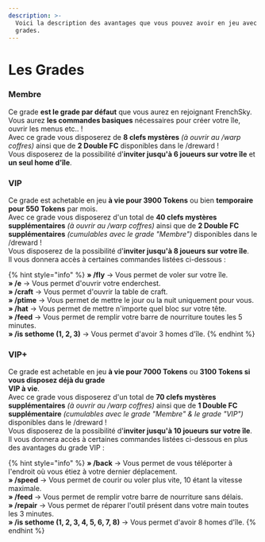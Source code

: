 ```yaml
---
description: >-
  Voici la description des avantages que vous pouvez avoir en jeu avec ces
  grades.
---
```


# Les Grades

### Membre

Ce grade **est le grade par défaut** que vous aurez en rejoignant FrenchSky.  
Vous aurez **les commandes basiques** nécessaires pour créer votre île, ouvrir les menus etc.. !  
Avec ce grade vous disposerez de **8 clefs mystères** _\(à ouvrir au /warp coffres\)_ ainsi que de **2 Double FC** disponibles dans le /dreward !  
Vous disposerez de la possibilité d'**inviter jusqu'à 6 joueurs sur votre île** et **un seul home d'île**.

### VIP

Ce grade est achetable en jeu **à vie pour 3900 Tokens** ou bien **temporaire pour 550 Tokens** par mois.  
Avec ce grade vous disposerez d'un total de **40 clefs mystères supplémentaires** _\(à ouvrir au /warp coffres\)_ ainsi que de **2 Double FC supplémentaires** _\(cumulables avec le grade "Membre"\)_ disponibles dans le /dreward !  
Vous disposerez de la possibilité d'**inviter jusqu'à 8 joueurs sur votre île**.  
Il vous donnera accès à certaines commandes listées ci-dessous :

{% hint style="info" %}
**» /fly** -&gt; Vous permet de voler sur votre île.  
**» /e** -&gt; Vous permet d'ouvrir votre enderchest.  
**» /craft** -&gt; Vous permet d'ouvrir la table de craft.  
**» /ptime** -&gt; Vous permet de mettre le jour ou la nuit uniquement pour vous.  
**» /hat** -&gt; Vous permet de mettre n'importe quel bloc sur votre tête.  
**» /feed** -&gt; Vous permet de remplir votre barre de nourriture toutes les 5 minutes.  
**» /is sethome \(1, 2, 3\)** -&gt; Vous permet d'avoir 3 homes d'île.
{% endhint %}

### VIP+

Ce grade est achetable en jeu **à vie pour 7000 Tokens** ou **3100 Tokens si vous disposez déjà du grade  
VIP à vie**.  
Avec ce grade vous disposerez d'un total de **70 clefs mystères supplémentaires** _\(à ouvrir au /warp coffres\)_ ainsi que de **1 Double FC supplémentaire** _\(cumulables avec le grade "Membre" & le grade "VIP"\)_ disponibles dans le /dreward !  
Vous disposerez de la possibilité d'**inviter jusqu'à 10 joueurs sur votre île**.  
Il vous donnera accès à certaines commandes listées ci-dessous en plus des avantages du grade VIP :

{% hint style="info" %}
**» /back** -&gt; Vous permet de vous téléporter à l'endroit où vous étiez à votre dernier déplacement.  
**» /speed** -&gt; Vous permet de courir ou voler plus vite, 10 étant la vitesse maximale.  
**» /feed** -&gt; Vous permet de remplir votre barre de nourriture sans délais.  
**» /repair** -&gt; Vous permet de réparer l'outil présent dans votre main toutes les 3 minutes.  
**» /is sethome \(1, 2, 3, 4, 5, 6, 7, 8\)** -&gt; Vous permet d'avoir 8 homes d'île.
{% endhint %}

